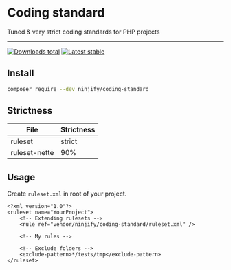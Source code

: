 # Coding standard

Tuned & very strict coding standards for PHP projects

-----

[![Downloads total](https://img.shields.io/packagist/dt/ninjify/coding-standard.svg?style=flat-square)](https://packagist.org/packages/ninjify/coding-standard)
[![Latest stable](https://img.shields.io/packagist/v/ninjify/coding-standard.svg?style=flat-square)](https://packagist.org/packages/ninjify/coding-standard)

## Install

```bash
composer require --dev ninjify/coding-standard
```

## Strictness

| File          | Strictness |
|---------------|------------|
| ruleset       | strict     |
| ruleset-nette | 90%        |

## Usage

Create `ruleset.xml` in root of your project.

```
<?xml version="1.0"?>
<ruleset name="YourProject">
    <!-- Extending rulesets -->
    <rule ref="vendor/ninjify/coding-standard/ruleset.xml" />

    <!-- My rules -->
    
    <!-- Exclude folders -->
    <exclude-pattern>*/tests/tmp</exclude-pattern>
</ruleset>
```

